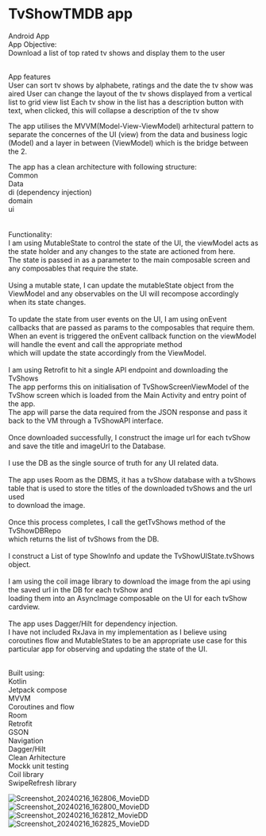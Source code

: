 # TvShowTMDB app

Android App <br />
App Objective: <br />
Download a list of top rated tv shows and display them to the user <br /> <br />

App features<br />
User can sort tv shows by alphabete, ratings and the date the tv show was aired
User can change the layout of the tv shows displayed from a vertical list to grid view list
Each tv show in the list has a description button with text, when clicked, this will collapse a description of the tv show

The app utilises the MVVM(Model-View-ViewModel) arhitectural pattern to separate the concernes of the UI (view) from the data and business logic (Model) 
and a layer in between (ViewModel) which is the bridge between the 2.

The app has a clean architecture with following structure: <br />
Common <br />
Data <br />
di (dependency injection) <br />
domain <br />
ui <br />
<br /><br />
Functionality: <br />
I am using MutableState to control the state of the UI, the viewModel acts as the state holder and any changes to the state are actioned from here.<br />
The state is passed in as a parameter to the main composable screen and any composables that require the state.
<br /><br />
Using a mutable state, I can update the mutableState object from the ViewModel and any observables on the UI will recompose accordingly when its state changes.<br />
<br />
To update the state from user events on the UI, I am using onEvent callbacks that are passed as params to the composables that require them.<br />
When an event is triggered the onEvent callback function on the viewModel will handle the event and call the appropriate method <br />
which will update the state accordingly from the ViewModel.<br />
<br />
I am using Retrofit to hit a single API endpoint and downloading the TvShows<br />
The app performs this on initialisation of TvShowScreenViewModel of the TvShow screen which is loaded from the Main Activity and entry point of the app.<br />
The app will parse the data required from the JSON response and pass it back to the VM through a TvShowAPI interface.<br />
<br />
Once downloaded successfully, I construct the image url for each tvShow and save the title and imageUrl to the Database.<br />
<br />
I use the DB as the single source of truth for any UI related data.<br />
<br />
The app uses Room as the DBMS, it has a tvShow database with a tvShows table that is used to store the titles of the downloaded tvShows and the url used<br /> to download the image.<br />
<br />
Once this process completes, I call the getTvShows method of the TvShowDBRepo <br />
which returns the list of tvShows from the DB. <br />
<br />
I construct a List of type ShowInfo and update the TvShowUIState.tvShows object.<br />
<br />
I am using the coil image library to download the image from the api using the saved url in the DB for each tvShow and <br />
loading them into an AsyncImage composable on the UI for each tvShow cardview.<br />
<br />
The app uses Dagger/Hilt for dependency injection.
<br />
I have not included RxJava in my implementation as I believe using coroutines flow and MutableStates to be an appropriate use case for this particular app for observing and updating the state of the UI.
<br /><br />


Built using: <br />
Kotlin <br />
Jetpack compose <br />
MVVM <br />
Coroutines and flow<br />
Room <br />
Retrofit <br />
GSON <br />
Navigation <br />
Dagger/Hilt <br />
Clean Arhitecture <br />
Mockk unit testing <br />
Coil library <br />
SwipeRefresh library

![Screenshot_20240216_162806_MovieDD](https://github.com/Keithoh92/TvShowIMDB/assets/44530004/54d594c5-f787-4ab8-a11b-a0916fac1d7c)
![Screenshot_20240216_162800_MovieDD](https://github.com/Keithoh92/TvShowIMDB/assets/44530004/17833f85-5823-4947-a118-5ceef7fb39a9)
![Screenshot_20240216_162812_MovieDD](https://github.com/Keithoh92/TvShowIMDB/assets/44530004/24bb16b6-6b20-4cef-b9b2-5153b54c6b51)
![Screenshot_20240216_162825_MovieDD](https://github.com/Keithoh92/TvShowIMDB/assets/44530004/c9185993-3149-4ca0-9841-3278333f2b5a)



